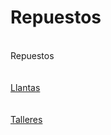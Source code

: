 # Repuestos
</br>
Repuestos</br>
</br>
<br><a href="https://github.com/RoyalPatosMedellin/Repuestos/blob/main/Llantas.MD">Llantas</a></br>
</br>
<br><a href="https://github.com/RoyalPatosMedellin/Repuestos/blob/main/Talleres.md">Talleres</a></br>
</br>
